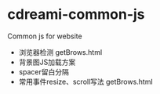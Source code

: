 # cdreami-common-js
Common js for website

- 浏览器检测 getBrows.html
- 背景图JS加载方案
- spacer留白分隔
- 常用事件resize、scroll写法 getBrows.html